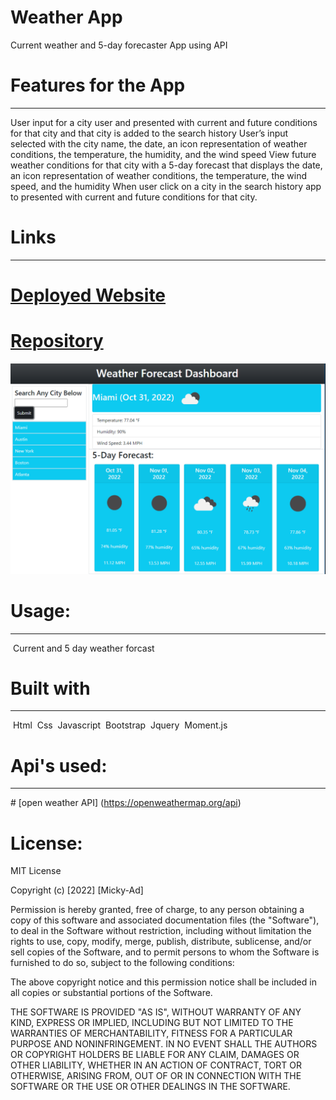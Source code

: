# Weather App 

Current weather and 5-day forecaster App using API

# Features for the App 
-----------------------------------------------------------------------  
User input  for a city user and presented with current and future conditions for that city and that city is added to the search history
User’s input selected with the city name, the date, an icon representation of weather conditions, the temperature, the humidity, and the wind speed
View future weather conditions for that city with a 5-day forecast that displays the date, an icon representation of weather conditions, the temperature, the wind speed, and the humidity
When user click on a city in the search history app to presented with current and future conditions for that city.


# Links
-----------------------------------------------------------------------
# [Deployed Website](https://micky-ad.github.io/Weather-App/)
# [Repository](https://github.com/Micky-Ad/Weather-App)

 ![alt text](./assets/image/Screenshot.PNG)

# Usage:
----------------------------------------------------------------------
​ Current and 5 day weather forcast
# Built with
-----------------------------------------------------------------------
 ​ Html
 ​ Css
 ​ Javascript
 ​ Bootstrap
 ​ Jquery
 ​ Moment.js


# Api's used:
-----------------------------------------------------------------------
​# [open weather API] (https://openweathermap.org/api)


# License:

MIT License

  Copyright (c) [2022] [Micky-Ad]

Permission is hereby granted, free of charge, to any person obtaining a copy of this software and associated documentation files (the "Software"), to deal in the Software without restriction, including without limitation the rights to use, copy, modify, merge, publish, distribute, sublicense, and/or sell copies of the Software, and to permit persons to whom the Software is furnished to do so, subject to the following conditions:

The above copyright notice and this permission notice shall be included in all copies or substantial portions of the Software.

THE SOFTWARE IS PROVIDED "AS IS", WITHOUT WARRANTY OF ANY KIND, EXPRESS OR IMPLIED, INCLUDING BUT NOT LIMITED TO THE WARRANTIES OF MERCHANTABILITY, FITNESS FOR A PARTICULAR PURPOSE AND NONINFRINGEMENT. IN NO EVENT SHALL THE AUTHORS OR COPYRIGHT HOLDERS BE LIABLE FOR ANY CLAIM, DAMAGES OR OTHER LIABILITY, WHETHER IN AN ACTION OF CONTRACT, TORT OR OTHERWISE, ARISING FROM, OUT OF OR IN CONNECTION WITH THE SOFTWARE OR THE USE OR OTHER DEALINGS IN THE SOFTWARE.
